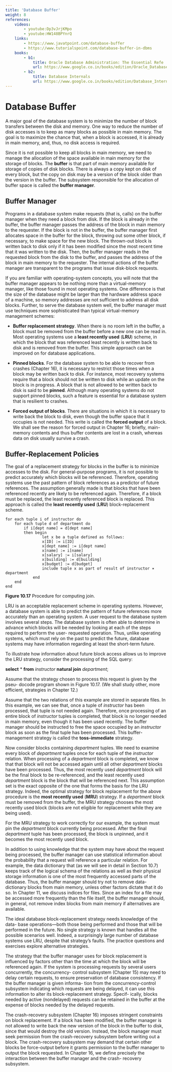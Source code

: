 ```yaml
---
title: 'Database Buffer'
weight: 8
references:
    videos:
        - youtube:Dp3vJrjKMpo
        - youtube:HW148BPYnrQ
    links:
        - https://www.javatpoint.com/database-buffer
        - https://www.tutorialspoint.com/database-buffer-in-dbms
    books:
        - b1:
            title: Oracle Database Administration: The Essential Refe
            url: https://www.google.co.in/books/edition/Oracle_Database_Administration_The_Essen/WVC-R0gdl0kC?hl=en&gbpv=0&bsq=Database%20Buffer%20book
        - b2:
            title: Database Internals
            url: https://www.google.co.in/books/edition/Database_Internals/-l2vDwAAQBAJ?hl=en&gbpv=0
---
```


# Database Buffer

A major goal of the database system is to minimize the number of block transfers between the disk and memory. One way to reduce the number of disk accesses is to keep as many blocks as possible in main memory. The goal is to maximize the chance that, when a block is accessed, it is already in main memory, and, thus, no disk access is required.

Since it is not possible to keep all blocks in main memory, we need to manage the allocation of the space available in main memory for the storage of blocks. The **buffer** is that part of main memory available for storage of copies of disk blocks. There is always a copy kept on disk of every block, but the copy on disk may be a version of the block older than the version in the buffer. The subsystem responsible for the allocation of buffer space is called the **buffer manager**.

## Buffer Manager
Programs in a database system make requests (that is, calls) on the buffer manager when they need a block from disk. If the block is already in the buffer, the buffer manager passes the address of the block in main memory to the requester. If the block is not in the buffer, the buffer manager first allocates space in the buffer for the block, throwing out some other block, if necessary, to make space for the new block. The thrown-out block is written back to disk only if it has been modified since the most recent time that it was written to the disk. Then, the buffer manager reads in the requested block from the disk to the buffer, and passes the address of the block in main memory to the requester. The internal actions of the buffer manager are transparent to the programs that issue disk-block requests.

If you are familiar with operating-system concepts, you will note that the buffer manager appears to be nothing more than a virtual-memory manager, like those found in most operating systems. One difference is that the size of the database might be larger than the hardware address space of a machine, so memory addresses are not sufficient to address all disk blocks. Further, to serve the database system well, the buffer manager must use techniques more sophisticated than typical virtual-memory management schemes:

- **Buffer replacement strategy**. When there is no room left in the buffer, a block must be removed from the buffer before a new one can be read in. Most operating systems use a **least recently used** (**LRU**) scheme, in which the block that was referenced least recently is written back to disk and is removed from the buffer. This simple approach can be improved on for database applications.

- **Pinned blocks**. For the database system to be able to recover from crashes (Chapter 16), it is necessary to restrict those times when a block may be written back to disk. For instance, most recovery systems require that a block should not be written to disk while an update on the block is in progress. A block that is not allowed to be written back to disk is said to be **pinned**. Although many operating systems do not support pinned blocks, such a feature is essential for a database system that is resilient to crashes.

- **Forced output of blocks**. There are situations in which it is necessary to write back the block to disk, even though the buffer space that it occupies is not needed. This write is called the **forced output** of a block. We shall see the reason for forced output in Chapter 16; briefly, main-memory contents and thus buffer contents are lost in a crash, whereas data on disk usually survive a crash.

## Buffer-Replacement Policies

The goal of a replacement strategy for blocks in the buffer is to minimize accesses to the disk. For general-purpose programs, it is not possible to predict accurately which blocks will be referenced. Therefore, operating systems use the past pattern of block references as a predictor of future references. The assumption generally made is that blocks that have been referenced recently are likely to be referenced again. Therefore, if a block must be replaced, the least recently referenced block is replaced. This approach is called the **least recently used** (**LRU**) block-replacement scheme.  

```
for each tuple i of instructor do
    for each tuple d of department do
        if i[dept name] = d[dept name]
        then begin
                let x be a tuple defined as follows:
                x[ID] := i[ID]
                x[dept name] := i[dept name]
                x[name] := i[name]
                x[salary] := i[salary]
                x[building] := d[building]
                x[budget] := d[budget]
                include tuple x as part of result of instructor ✶ department
            end
    end
end
```

**Figure 10.17** Procedure for computing join.

LRU is an acceptable replacement scheme in operating systems. However, a database system is able to predict the pattern of future references more accurately than an operating system. A user request to the database system involves several steps. The database system is often able to determine in advance which blocks will be needed by looking at each of the steps required to perform the user- requested operation. Thus, unlike operating systems, which must rely on the past to predict the future, database systems may have information regarding at least the short-term future.

To illustrate how information about future block access allows us to improve the LRU strategy, consider the processing of the SQL query:

**select** \* 
**from** _instructor_ **natural join** _department_;

Assume that the strategy chosen to process this request is given by the pseu- docode program shown in Figure 10.17. (We shall study other, more efficient, strategies in Chapter 12.)

Assume that the two relations of this example are stored in separate files. In this example, we can see that, once a tuple of _instructor_ has been processed, that tuple is not needed again. Therefore, once processing of an entire block of _instructor_ tuples is completed, that block is no longer needed in main memory, even though it has been used recently. The buffer manager should be instructed to free the space occupied by an _instructor_ block as soon as the final tuple has been processed. This buffer-management strategy is called the **toss-immediate** strategy.

Now consider blocks containing _department_ tuples. We need to examine every block of _department_ tuples once for each tuple of the _instructor_ relation. When processing of a _department_ block is completed, we know that that block will not be accessed again until all other _department_ blocks have been processed. Thus, the most recently used _department_ block will be the final block to be re-referenced, and the least recently used _department_ block is the block that will be referenced next. This assumption set is the exact opposite of the one that forms the basis for the LRU strategy. Indeed, the optimal strategy for block replacement for the above procedure is the **most recently used** (**MRU**) strategy. If a _department_ block must be removed from the buffer, the MRU strategy chooses the most recently used block (blocks are not eligible for replacement while they are being used).

For the MRU strategy to work correctly for our example, the system must pin the _department_ block currently being processed. After the final _department_ tuple has been processed, the block is unpinned, and it becomes the most recently used block.

In addition to using knowledge that the system may have about the request being processed, the buffer manager can use statistical information about the probability that a request will reference a particular relation. For example, the data dictionary that (as we will see in detail in Section 10.7) keeps track of the logical schema of the relations as well as their physical storage information is one of the most frequently accessed parts of the database. Thus, the buffer manager should try not to remove data-dictionary blocks from main memory, unless other factors dictate that it do so. In Chapter 11, we discuss indices for files. Since an index for a file may be accessed more frequently than the file itself, the buffer manager should, in general, not remove index blocks from main memory if alternatives are available.

The ideal database block-replacement strategy needs knowledge of the data- base operations—both those being performed and those that will be performed in the future. No single strategy is known that handles all the possible scenarios well. Indeed, a surprisingly large number of database systems use LRU, despite that strategy’s faults. The practice questions and exercises explore alternative strategies.

The strategy that the buffer manager uses for block replacement is influenced by factors other than the time at which the block will be referenced again. If the system is processing requests by several users concurrently, the concurrency- control subsystem (Chapter 15) may need to delay certain requests, to ensure preservation of database consistency. If the buffer manager is given informa- tion from the concurrency-control subsystem indicating which requests are being delayed, it can use this information to alter its block-replacement strategy. Specif- ically, blocks needed by active (nondelayed) requests can be retained in the buffer at the expense of blocks needed by the delayed requests.

The crash-recovery subsystem (Chapter 16) imposes stringent constraints on block replacement. If a block has been modified, the buffer manager is not allowed to write back the new version of the block in the buffer to disk, since that would destroy the old version. Instead, the block manager must seek permission from the crash-recovery subsystem before writing out a block. The crash-recovery subsystem may demand that certain other blocks be force-output before it grants permission to the buffer manager to output the block requested. In Chapter 16, we define precisely the interaction between the buffer manager and the crash- recovery subsystem.

